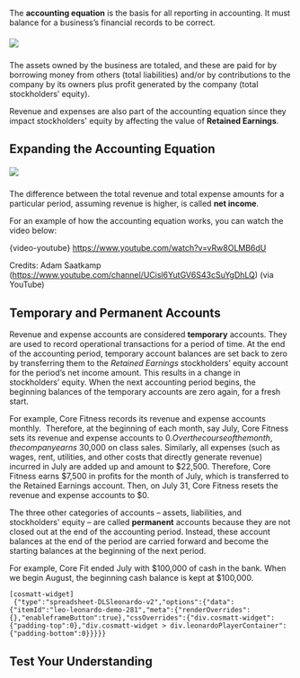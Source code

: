 The **accounting equation** is the basis for all reporting in accounting. It must balance for a business’s financial records to be correct.

##### ![](./Chapter_1_Introduction_to_business_and_accounting_concepts/documents/resources/Accounting_Equation.svg)

The assets owned by the business are totaled, and these are paid for by borrowing money from others (total liabilities) and/or by contributions to the company by its owners plus profit generated by the company (total stockholders’ equity).

Revenue and expenses are also part of the accounting equation since they impact stockholders' equity by affecting the value of **Retained Earnings**.

## Expanding the Accounting Equation

##### ![](./Chapter_1_Introduction_to_business_and_accounting_concepts/documents/resources/Accounting_Equation_Expanded.svg)

The difference between the total revenue and total expense amounts for a particular period, assuming revenue is higher, is called **net income**.

For an example of how the accounting equation works, you can watch the video below:

{video-youtube} https://www.youtube.com/watch?v=vRw8OLMB6dU

Credits: Adam Saatkamp (https://www.youtube.com/channel/UCisl6YutGV6S43cSuYgDhLQ) (via YouTube)

## Temporary and Permanent Accounts

Revenue and expense accounts are considered **temporary** accounts. They are used to record operational transactions for a period of time. At the end of the accounting period, temporary account balances are set back to zero by transferring them to the *Retained Earnings* stockholders’ equity account for the period’s net income amount. This results in a change in stockholders’ equity. When the next accounting period begins, the beginning balances of the temporary accounts are zero again, for a fresh start.

For example, Core Fitness records its revenue and expense accounts monthly.  Therefore, at the beginning of each month, say July, Core Fitness sets its revenue and expense accounts to $0.  Over the course of the month, the company earns ~$30,000 on class sales. Similarly, all expenses (such as wages, rent, utilities, and other costs that directly generate revenue) incurred in July are added up and amount to $22,500. Therefore, Core Fitness earns $7,500 in profits for the month of July, which is transferred to the Retained Earnings account. Then, on July 31, Core Fitness resets the revenue and expense accounts to $0.  

The three other categories of accounts – assets, liabilities, and stockholders' equity – are called **permanent** accounts because they are not closed out at the end of the accounting period. Instead, these account balances at the end of the period are carried forward and become the starting balances at the beginning of the next period.

For example, Core Fit ended July with $100,000 of cash in the bank. When we begin August, the beginning cash balance is kept at $100,000.

```
[cosmatt-widget]
 {"type":"spreadsheet-DLSleonardo-v2","options":{"data":{"itemId":"leo-leonardo-demo-281","meta":{"renderOverrides":{},"enableframeButton":true},"cssOverrides":{"div.cosmatt-widget":{"padding-top":0},"div.cosmatt-widget > div.leonardoPlayerContainer":{"padding-bottom":0}}}}} 
```

## Test Your Understanding 

